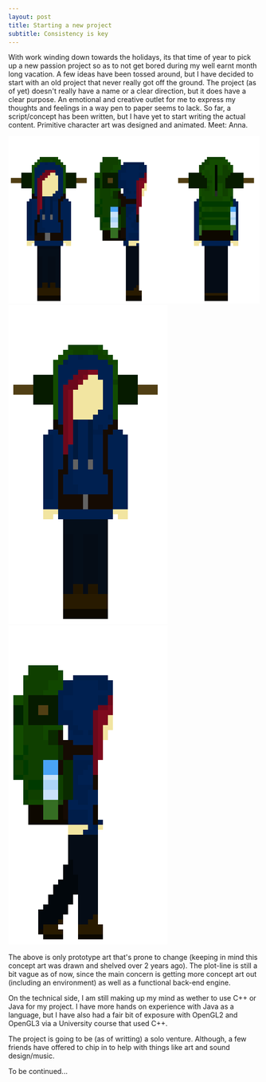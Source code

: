 ```yaml
---
layout: post
title: Starting a new project
subtitle: Consistency is key
---
```


With work winding down towards the holidays, its that time of year to pick up a new passion project so as to not get bored during my well earnt month long vacation. A few ideas have been tossed around, but I have decided to start with an old project that never really got off the ground. The project (as of yet) doesn't really have a name or a clear direction, but it does have a clear purpose. An emotional and creative outlet for me to express my thoughts and feelings in a way pen to paper seems to lack. So far, a script/concept has been written, but I have yet to start writing the actual content. Primitive character art was designed and animated. Meet: Anna.

![Anna-Concept](/img/2021-11-29-Anna_Pack_Prototype.png)
![Anna-Idle](/img/2021-11-29-Anna_idle.gif)
![Anna-Walk](/img/2021-11-29-Anna_Walking.gif)

The above is only prototype art that's prone to change (keeping in mind this concept art was drawn and shelved over 2 years ago). The plot-line is still a bit vague as of now, since the main concern is getting more concept art out (including an environment) as well as a functional back-end engine.

On the technical side, I am still making up my mind as wether to use C++ or Java for my project. I have more hands on experience with Java as a language, but I have also had a fair bit of exposure with OpenGL2 and OpenGL3 via a University course that used C++.

The project is going to be (as of writting) a solo venture. Although, a few friends have offered to chip in to help with things like art and sound design/music.

To be continued...